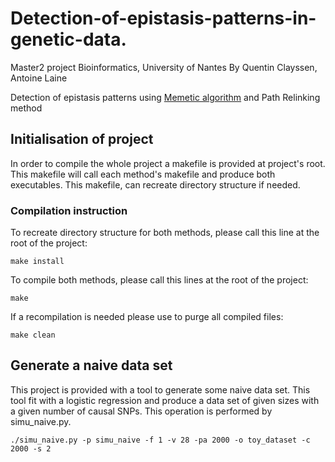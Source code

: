 # Detection-of-epistasis-patterns-in-genetic-data.
Master2 project Bioinformatics, University of Nantes
By Quentin Clayssen, Antoine Laine 

Detection of epistasis patterns using [Memetic algorithm](https://en.wikipedia.org/wiki/Memetic_algorithm) and Path Relinking method



## Initialisation of project

In order to compile the whole project a makefile is provided at project's root. This makefile will call each method's makefile and produce both executables. This makefile, can recreate directory structure if needed.


### Compilation instruction
To recreate directory structure for both methods, please call this line at the root of the project:

    make install

To compile both methods, please call this lines at the root of the project:

    make

If a recompilation is needed please use to purge all compiled files:

    make clean


## Generate a naive data set

This project is provided with a tool to generate some naive data set. This tool fit with a logistic regression and produce a data set of given sizes with a given number of causal SNPs. This operation is performed by simu_naive.py.



    ./simu_naive.py -p simu_naive -f 1 -v 28 -pa 2000 -o toy_dataset -c 2000 -s 2

